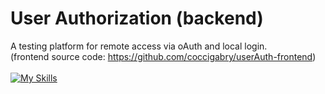 # User Authorization (backend)

A testing platform for remote access via oAuth and local login.
<br>
(frontend source code: https://github.com/coccigabry/userAuth-frontend)
<br><br>
[![My Skills](https://skills.thijs.gg/icons?i=mongodb,nodejs)](https://skills.thijs.gg)
